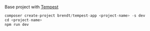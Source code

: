 Base project with [Tempest](https://github.com/brendt/tempest)

```php
composer create-project brendt/tempest-app <project-name> -s dev
cd <project-name>
npm run dev
```